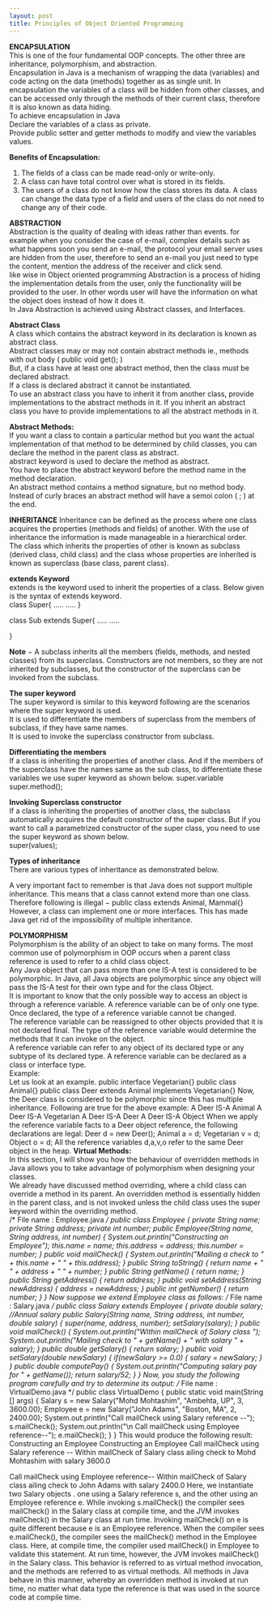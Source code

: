 ```yaml
---
layout: post
title: Principles of Object Oriented Programming
---
```


**ENCAPSULATION**<br />
This is one of the four fundamental OOP concepts. The other three are inheritance, polymorphism, and abstraction.<br />
Encapsulation in Java is a mechanism of wrapping the data (variables) and code acting on the data (methods) together as as single unit. In encapsulation the variables of a class will be hidden from other classes, and can be accessed only through the methods of their current class, therefore it is also known as data hiding.<br />
To achieve encapsulation in Java<br />
Declare the variables of a class as private.<br />
Provide public setter and getter methods to modify and view the variables values.<br />

**Benefits of Encapsulation:**<br />
1. The fields of a class can be made read-only or write-only.<br />
2. A class can have total control over what is stored in its fields.<br />
3. The users of a class do not know how the class stores its data. A class can change the data type of a field and users of the class do not need to change any of their code.<br />

**ABSTRACTION**<br />
Abstraction is the quality of dealing with ideas rather than events. for example when you consider the case of e-mail, complex details such as what happens soon you send an e-mail, the protocol your email server uses are hidden from the user, therefore to send an e-mail you just need to type the content, mention the address of the receiver and click send.<br />
like wise in Object oriented programming Abstraction is a process of hiding the implementation details from the user, only the functionality will be provided to the user. In other words user will have the information on what the object does instead of how it does it.<br />
In Java Abstraction is achieved using Abstract classes, and Interfaces.<br />

**Abstract Class** <br />
A class which contains the abstract keyword in its declaration is known as abstract class.<br />
Abstract classes may or may not contain abstract methods ie., methods with out body ( public void get(); )<br />
But, if a class have at least one abstract method, then the class must be declared abstract.<br />
If a class is declared abstract it cannot be instantiated.<br />
To use an abstract class you have to inherit it from another class, provide implementations to the abstract methods in it.
If you inherit an abstract class you have to provide implementations to all the abstract methods in it.<br />

**Abstract Methods:**<br />
If you want a class to contain a particular method but you want the actual implementation of that method to be determined by child classes, you can declare the method in the parent class as abstract.<br />
abstract keyword is used to declare the method as abstract.<br />
You have to place the abstract keyword before the method name in the method declaration.<br />
An abstract method contains a method signature, but no method body.<br />
Instead of curly braces an abstract method will have a semoi colon ( ; ) at the end.

**INHERITANCE**
Inheritance can be defined as the process where one class acquires the properties (methods and fields) of another. With the use of inheritance the information is made manageable in a hierarchical order.<br />
The class which inherits the properties of other is known as subclass (derived class, child class) and the class whose properties are inherited is known as superclass (base class, parent class).<br />

**extends Keyword**<br />
extends is the keyword used to inherit the properties of a class. Below given is the syntax of extends keyword.<br />
class Super{
   .....
   .....
}<br />

class Sub extends Super{
   .....
   .....

}<br />

**Note** − A subclass inherits all the members (fields, methods, and nested classes) from its superclass. Constructors are not members, so they are not inherited by subclasses, but the constructor of the superclass can be invoked from the subclass.<br />

**The super keyword**<br />
The super keyword is similar to this keyword following are the scenarios where the super keyword is used.<br />
It is used to differentiate the members of superclass from the members of subclass, if they have same names.<br />
It is used to invoke the superclass constructor from subclass.<br />

**Differentiating the members**<br />
If a class is inheriting the properties of another class. And if the members of the superclass have the names same as the sub class, to differentiate these variables we use super keyword as shown below.
super.variable<br />
super.method();<br />

**Invoking Superclass constructor**<br />
If a class is inheriting the properties of another class, the subclass automatically acquires the default constructor of the super class. But if you want to call a parametrized constructor of the super class, you need to use the super keyword as shown below.<br />
super(values);<br />

**Types of inheritance**<br />
There are various types of inheritance as demonstrated below.<br />
 
A very important fact to remember is that Java does not support multiple inheritance. This means that a class cannot extend more than one class. Therefore following is illegal −
public class extends Animal, Mammal{} 
However, a class can implement one or more interfaces. This has made Java get rid of the impossibility of multiple inheritance.

**POLYMORPHISM**<br />
Polymorphism is the ability of an object to take on many forms. The most common use of polymorphism in OOP occurs when a parent class reference is used to refer to a child class object.<br />
Any Java object that can pass more than one IS-A test is considered to be polymorphic. In Java, all Java objects are polymorphic since any object will pass the IS-A test for their own type and for the class Object.<br />
It is important to know that the only possible way to access an object is through a reference variable. A reference variable can be of only one type. Once declared, the type of a reference variable cannot be changed.<br />
The reference variable can be reassigned to other objects provided that it is not declared final. The type of the reference variable would determine the methods that it can invoke on the object.<br />
A reference variable can refer to any object of its declared type or any subtype of its declared type. A reference variable can be declared as a class or interface type.<br />
Example:<br />
Let us look at an example.
public interface Vegetarian{}
public class Animal{}
public class Deer extends Animal implements Vegetarian{}
Now, the Deer class is considered to be polymorphic since this has multiple inheritance. Following are true for the above example:
A Deer IS-A Animal
A Deer IS-A Vegetarian
A Deer IS-A Deer 
A Deer IS-A Object
When we apply the reference variable facts to a Deer object reference, the following declarations are legal:
Deer d = new Deer();
Animal a = d;
Vegetarian v = d;
Object o = d;
All the reference variables d,a,v,o refer to the same Deer object in the heap.
**Virtual Methods:**<br />
In this section, I will show you how the behaviour of overridden methods in Java allows you to take advantage of polymorphism when designing your classes.<br />
We already have discussed method overriding, where a child class can override a method in its parent. An overridden method is essentially hidden in the parent class, and is not invoked unless the child class uses the super keyword within the overriding method.<br />
/* File name : Employee.java */
public class Employee
{
   private String name;
   private String address;
   private int number;
   public Employee(String name, String address, int number)
   {
      System.out.println("Constructing an Employee");
      this.name = name;
      this.address = address;
      this.number = number;
   }
   public void mailCheck()
   {
      System.out.println("Mailing a check to " + this.name
       + " " + this.address);
   }
   public String toString()
   {
      return name + " " + address + " " + number;
   }
   public String getName()
   {
      return name;
   }
   public String getAddress()
   {
      return address;
   }
   public void setAddress(String newAddress)
   {
      address = newAddress;
   }
   public int getNumber()
   {
     return number;
   }
}
Now suppose we extend Employee class as follows:
/* File name : Salary.java */
public class Salary extends Employee
{
   private double salary; //Annual salary
   public Salary(String name, String address, int number, double
      salary)
   {
       super(name, address, number);
       setSalary(salary);
   }
   public void mailCheck()
   {
       System.out.println("Within mailCheck of Salary class ");
       System.out.println("Mailing check to " + getName()
       + " with salary " + salary);
   }
   public double getSalary()
   {
       return salary;
   }
   public void setSalary(double newSalary)
   {
       if(newSalary >= 0.0)
       {
          salary = newSalary;
       }
   }
   public double computePay()
   {
      System.out.println("Computing salary pay for " + getName());
      return salary/52;
   }
}
Now, you study the following program carefully and try to determine its output:
/* File name : VirtualDemo.java */
public class VirtualDemo
{
   public static void main(String [] args)
   {
      Salary s = new Salary("Mohd Mohtashim", "Ambehta, UP", 3, 3600.00);
      Employee e = new Salary("John Adams", "Boston, MA", 2, 2400.00);
      System.out.println("Call mailCheck using Salary reference --");
      s.mailCheck();
      System.out.println("\n Call mailCheck using Employee reference--");
      e.mailCheck();
    }
}
This would produce the following result:
Constructing an Employee
Constructing an Employee
Call mailCheck using Salary reference --
Within mailCheck of Salary class
ailing check to Mohd Mohtashim with salary 3600.0

Call mailCheck using Employee reference--
Within mailCheck of Salary class
ailing check to John Adams with salary 2400.0
Here, we instantiate two Salary objects . one using a Salary reference s, and the other using an Employee reference e.
While invoking s.mailCheck() the compiler sees mailCheck() in the Salary class at compile time, and the JVM invokes mailCheck() in the Salary class at run time.
Invoking mailCheck() on e is quite different because e is an Employee reference. When the compiler sees e.mailCheck(), the compiler sees the mailCheck() method in the Employee class.
Here, at compile time, the compiler used mailCheck() in Employee to validate this statement. At run time, however, the JVM invokes mailCheck() in the Salary class.
This behavior is referred to as virtual method invocation, and the methods are referred to as virtual methods. All methods in Java behave in this manner, whereby an overridden method is invoked at run time, no matter what data type the reference is that was used in the source code at compile time.

